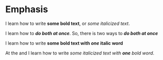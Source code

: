 # Emphasis

I learn how to write **some bold text**, or _some italicized text_.

I learn how to  **_do both at once_**. So, there is two ways to _**do both at once**_

I learn how to write **some bold text with _one_ italic word**

At the and I learn how to write _some italicized text with **one** bold word_.
